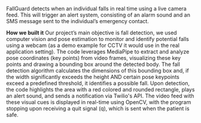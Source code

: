 FallGuard detects when an individual falls in real time using a live camera feed. This will trigger an alert system, consisting of an alarm sound and an SMS message sent to the individual’s emergency contact.

**How we built it**
Our project’s main objective is fall detection, we used computer vision and pose estimation to monitor and identify potential falls using a webcam (as a demo example for CCTV it would use in the real application setting). The code leverages MediaPipe to extract and analyze pose coordinates (key points) from video frames, visualizing these key points and drawing a bounding box around the detected body. The fall detection algorithm calculates the dimensions of this bounding box and, if the width significantly exceeds the height AND certain pose keypoints exceed a predefined threshold, it identifies a possible fall. Upon detection, the code highlights the area with a red colored and rounded rectangle, plays an alert sound, and sends a notification via Twilio's API. The video feed with these visual cues is displayed in real-time using OpenCV, with the program stopping upon receiving a quit signal (q), which is sent when the patient is safe.
